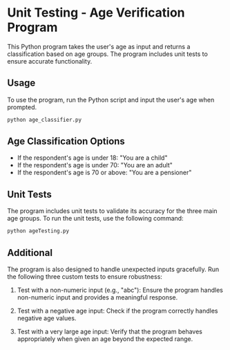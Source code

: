 # Unit Testing - Age Verification Program

This Python program takes the user's age as input and returns a classification based on age groups. The program includes unit tests to ensure accurate functionality.

## Usage

To use the program, run the Python script and input the user's age when prompted.

```bash
python age_classifier.py
```

## Age Classification Options

- If the respondent's age is under 18: "You are a child"
- If the respondent's age is under 70: "You are an adult"
- If the respondent's age is 70 or above: "You are a pensioner"

## Unit Tests

The program includes unit tests to validate its accuracy for the three main age groups. To run the unit tests, use the following command:

```bash
python ageTesting.py
```

## Additional

The program is also designed to handle unexpected inputs gracefully.
Run the following three custom tests to ensure robustness:

1. Test with a non-numeric input (e.g., "abc"): Ensure the program handles non-numeric input and provides a meaningful response.

2. Test with a negative age input: Check if the program correctly handles negative age values.

3. Test with a very large age input: Verify that the program behaves appropriately when given an age beyond the expected range.

